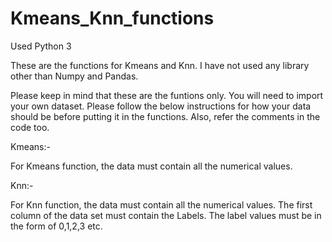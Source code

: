 # Kmeans_Knn_functions

Used Python 3

These are the functions for Kmeans and Knn. I have not used any library other than Numpy and Pandas.

Please keep in mind that these are the funtions only. You will need to import your own dataset. Please follow the below instructions
for how your data should be before putting it in the functions. Also, refer the comments in the code too.

Kmeans:-

For Kmeans function, the data must contain all the numerical values.

Knn:-

For Knn function, the data must contain all the numerical values. The first column of the data set must contain the Labels. The label values must be in the form of 0,1,2,3 etc.

